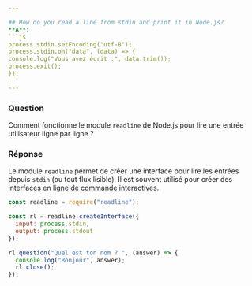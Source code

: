 ```yaml
---

## How do you read a line from stdin and print it in Node.js?
**A**:
```js
process.stdin.setEncoding("utf-8");
process.stdin.on("data", (data) => {
console.log("Vous avez écrit :", data.trim());
process.exit();
});

---
```


### Question  
Comment fonctionne le module `readline` de Node.js pour lire une entrée utilisateur ligne par ligne ?

### Réponse  
Le module `readline` permet de créer une interface pour lire les entrées depuis `stdin` (ou tout flux lisible). Il est souvent utilisé pour créer des interfaces en ligne de commande interactives.

```js
const readline = require("readline");

const rl = readline.createInterface({
  input: process.stdin,
  output: process.stdout
});

rl.question("Quel est ton nom ? ", (answer) => {
  console.log("Bonjour", answer);
  rl.close();
});
